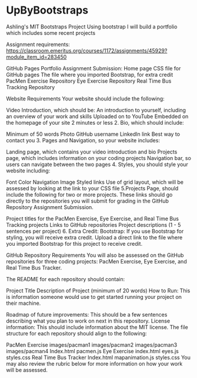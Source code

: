 # UpByBootstraps
Ashling's MIT Bootstraps Project
Using bootstrap I will build a portfolio which includes some recent projects 

Assignment requirements: https://classroom.emeritus.org/courses/1172/assignments/45929?module_item_id=283450

GitHub Pages Portfolio Assignment Submission:
Home page
CSS file for GitHub pages
The file where you imported Bootstrap, for extra credit
PacMen Exercise Repository
Eye Exercise Repository
Real Time Bus Tracking Repository

Website Requirements
Your website should include the following:

Video Introduction, which should be: 
An introduction to yourself, including an overview of your work and skills
Uploaded on to YouTube
Embedded on the homepage of your site
2 minutes or less
        2. Bio, which should include:

Minimum of 50 words
Photo
GitHub username
LinkedIn link
Best way to contact you
       3. Pages and Navigation, so your website includes:

Landing page, which contains your video introduction and bio
Projects page, which includes information on your coding projects
Navigation bar, so users can navigate between the two pages
        4. Styles, you should style your website including:

Font
Color 
Navigation
Image
Styled links 
Use of grid layout, which will be assessed by looking at the link to your CSS file
     5.Projects Page, should include the following for two or more projects. These links should go directly to the repositories you will submit for grading in the GitHub Repository Assignment Submission. 

Project titles for the PacMen Exercise, Eye Exercise, and Real Time Bus Tracking projects
Links to GitHub repositories 
Project descriptions (1 - 5 sentences per project)
     6. Extra Credit: Bootstrap: If you use Bootstrap for styling, you will receive extra credit. Upload a direct link to the file where you imported Bootstrap for this project to receive credit. 

 

GitHub Repository Requirements
You will also be assessed on the GitHub repositories for three coding projects: PacMen Exercise, Eye Exercise, and Real Time Bus Tracker. 

The README for each repository should contain: 

Project Title
Description of Project (minimum of 20 words)
How to Run: This is information someone would use to get started running your project on their machine. 

Roadmap of future improvements: This should be a few sentences describing what you plan to work on next in this repository. 
License information: This should include information about the MIT license. 
The file structure for each repository should align to the following: 

PacMen Exercise
images/pacman1
images/pacman2
images/pacman3
images/pacman4
Index.html
pacmen.js
 Eye Exercise
index.html
eyes.js
styles.css
Real Time Bus Tracker
Index.html
mapanimation.js
styles.css
You may also review the rubric below for more information on how your work will be assessed.

